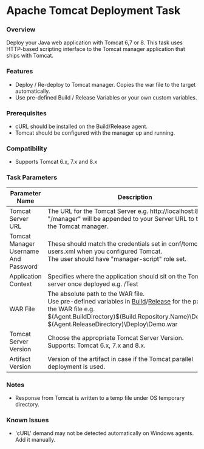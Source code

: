 # Apache Tomcat Deployment Task

### Overview

Deploy your Java web application with Tomcat 6,7 or 8. This task uses HTTP-based scripting interface to the Tomcat manager application that ships with Tomcat.
 
### Features

* Deploy / Re-deploy to Tomcat manager. Copies the war file to the target automatically.
* Use pre-defined Build / Release Variables or your own custom variables.
 
### Prerequisites

* cURL should be installed on the Build/Release agent.
* Tomcat should be configured with the manager up and running.

### Compatibility

* Supports Tomcat 6.x, 7.x and 8.x

### Task Parameters

|  Parameter Name                       |  Description                                                                                                                                                                      |
|---------------------------------------|-----------------------------------------------------------------------------------------------------------------------------------------------------------------------------------|
|  Tomcat Server URL                    | The URL for the Tomcat Server e.g. http://localhost:8080<br>"/manager" will be appended to your Server URL to talk to the Tomcat manager.                        |
|  Tomcat Manager Username And Password | These should match the credentials set in conf/tomcat-users.xml when you configured Tomcat.<br>The user should have "manager-script" role set.             |
|  Application Context                  | Specifies where the application should sit on the Tomcat server once deployed e.g. /Test                                                                                          |
|  WAR File                             | The absolute path to the WAR file.<br>Use pre-defined variables in [Build](http://go.microsoft.com/fwlink/?LinkId=550988)/[Release](http://go.microsoft.com/fwlink?linkid=615899) for the path to the WAR file e.g. $(Agent.BuildDirectory)\$(Build.Repository.Name)\Demo.war, $(Agent.ReleaseDirectory)\Deploy\Demo.war |
|  Tomcat Server Version                | Choose the appropriate Tomcat Server Version.<br>Supports: Tomcat 6.x, 7.x and 8.x.                                                                       |
|  Artifact Version                     | Version of the artifact in case if the Tomcat parallel deployment is used. |
### Notes

* Response from Tomcat is written to a temp file under OS temporary directory.

### Known Issues

* 'cURL' demand may not be detected automatically on Windows agents. Add it manually.
 
